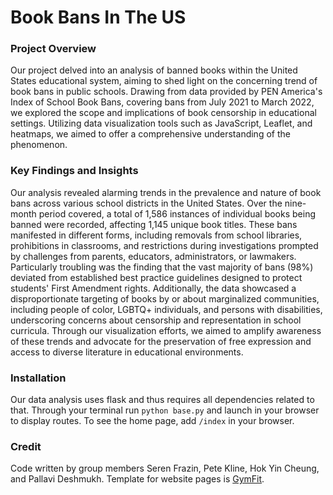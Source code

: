 # Book Bans In The US 


### Project Overview

Our project delved into an analysis of banned books within the United States educational system, aiming to shed light on the concerning trend of book bans in public schools. Drawing from data provided by PEN America's Index of School Book Bans, covering bans from July 2021 to March 2022, we explored the scope and implications of book censorship in educational settings. Utilizing data visualization tools such as JavaScript, Leaflet, and heatmaps, we aimed to offer a comprehensive understanding of the phenomenon.

### Key Findings and Insights

Our analysis revealed alarming trends in the prevalence and nature of book bans across various school districts in the United States. Over the nine-month period covered, a total of 1,586 instances of individual books being banned were recorded, affecting 1,145 unique book titles. These bans manifested in different forms, including removals from school libraries, prohibitions in classrooms, and restrictions during investigations prompted by challenges from parents, educators, administrators, or lawmakers. Particularly troubling was the finding that the vast majority of bans (98%) deviated from established best practice guidelines designed to protect students' First Amendment rights. Additionally, the data showcased a disproportionate targeting of books by or about marginalized communities, including people of color, LGBTQ+ individuals, and persons with disabilities, underscoring concerns about censorship and representation in school curricula. Through our visualization efforts, we aimed to amplify awareness of these trends and advocate for the preservation of free expression and access to diverse literature in educational environments.


### Installation

Our data analysis uses flask and thus requires all dependencies related to that. Through your terminal run ```python base.py``` and launch in your browser to display routes. To see the home page, add ```/index``` in your browser.

### Credit

Code written by group members Seren Frazin, Pete Kline, Hok Yin Cheung, and Pallavi Deshmukh. Template for website pages is [GymFit](https://demo.themefisher.com/gymfit/).
